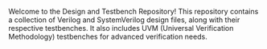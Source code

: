 Welcome to the Design and Testbench Repository! This repository contains a collection of Verilog and SystemVerilog design files, along with their respective testbenches. It also includes UVM (Universal Verification Methodology) testbenches for advanced verification needs.
